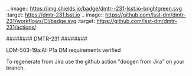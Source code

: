 .. image:: https://img.shields.io/badge/dmtr--231-lsst.io-brightgreen.svg
   :target: https://dmtr-231.lsst.io
.. image:: https://github.com/lsst-dm/dmtr-231/workflows/CI/badge.svg
   :target: https://github.com/lsst-dm/dmtr-231/actions/

########
DMTR-231
########

LDM-503-19a:All P1a DM requirements verified

To regenerate from Jira use the github action "docgen from Jira" on your branch. 

